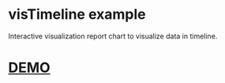 # visTimeline example

Interactive visualization report chart to visualize data in timeline.

# [DEMO](http://kenkaohy.github.io/visTimeline_demo/)